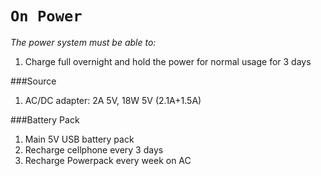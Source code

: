 `On Power`
=========
*The power system must be able to:*
1. Charge full overnight and hold the power for normal usage for 3 days

###Source
1. AC/DC adapter: 2A 5V, 18W 5V (2.1A+1.5A)

###Battery Pack
1. Main 5V USB battery pack
2. Recharge cellphone every 3 days
3. Recharge Powerpack every week on AC

